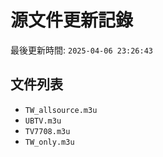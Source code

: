 # 源文件更新記錄

最後更新時間: `2025-04-06 23:26:43`

## 文件列表
- `TW_allsource.m3u`
- `UBTV.m3u`
- `TV7708.m3u`
- `TW_only.m3u`
